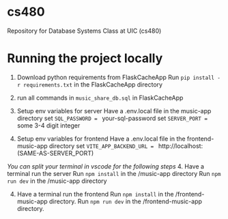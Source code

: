 # cs480
Repository for Database Systems Class at UIC (cs480)


# Running the project locally

1. Download python requirements from FlaskCacheApp
  Run `pip install -r requirements.txt` in the FlaskCacheApp directory

3. run all commands in `music_share_db.sql` in FlaskCacheApp

2. Setup env variables for server
  Have a .env.local file in the music-app directory
  set `SQL_PASSWORD = ` your-sql-password 
  set `SERVER_PORT = ` some 3-4 digit integer

3. Setup env variables for frontend
  Have a .env.local file in the frontend-music-app directory
  set `VITE_APP_BACKEND_URL = ` http://localhost:(SAME-AS-SERVER_PORT)

*You can split your terminal in vscode for the following steps*
4. Have a terminal run the server
  Run `npm install` in the /music-app directory
  Run `npm run dev` in the /music-app directory

4. Have a terminal run the frontend
  Run `npm install` in the /frontend-music-app directory.
  Run `npm run dev` in the /frontend-music-app directory.

